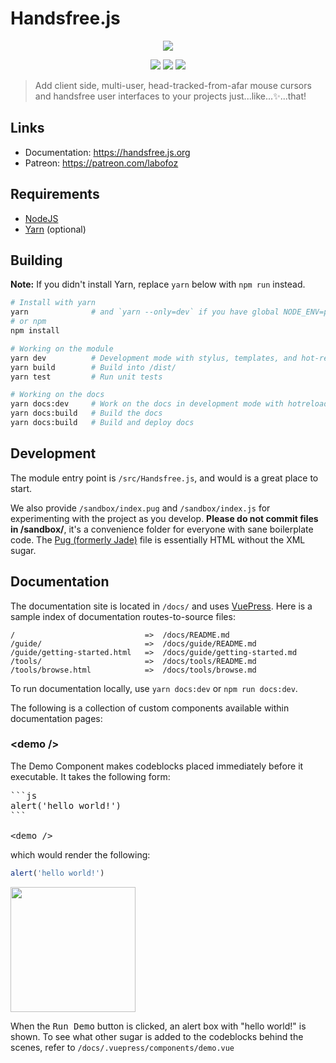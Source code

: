 # Handsfree.js

<div align="center">
  <p><img src="https://media.giphy.com/media/55vsITBRKRlaosFK7I/giphy.gif"></p>
  <p><img src="https://travis-ci.org/handsfreejs/handsfree.svg?branch=master"> <img src="https://img.shields.io/codecov/c/github/handsfreejs/handsfree/master.svg?style=flat">
  <img src="https://img.shields.io/github/last-commit/handsfreejs/handsfree.svg">
</div>

> Add client side, multi-user, head-tracked-from-afar mouse cursors and handsfree user interfaces to your projects just...like...✨...that!

## Links
- Documentation: https://handsfree.js.org
- Patreon: https://patreon.com/labofoz

## Requirements
- [NodeJS](https://nodejs.org/en/)
- [Yarn](https://yarnpkg.com/lang/en/docs/install/) (optional)

## Building
**Note:** If you didn't install Yarn, replace `yarn` below with `npm run` instead.


```bash
# Install with yarn
yarn              # and `yarn --only=dev` if you have global NODE_ENV=production
# or npm
npm install

# Working on the module
yarn dev          # Development mode with stylus, templates, and hot-reload on localhost:8080
yarn build        # Build into /dist/
yarn test         # Run unit tests

# Working on the docs
yarn docs:dev     # Work on the docs in development mode with hotreload
yarn docs:build   # Build the docs
yarn docs:build   # Build and deploy docs
```

## Development

The module entry point is `/src/Handsfree.js`, and would is a great place to start.

We also provide `/sandbox/index.pug` and `/sandbox/index.js` for experimenting with the project as you develop. **Please do not commit files in /sandbox/**, it's a convenience folder for everyone with sane boilerplate code. The [Pug (formerly Jade)](https://pugjs.org/api/getting-started.html) file is essentially HTML without the XML sugar.

## Documentation

The documentation site is located in `/docs/` and uses [VuePress](https://vuepress.vuejs.org/). Here is a sample index of documentation routes-to-source files:

```
/                             =>  /docs/README.md
/guide/                       =>  /docs/guide/README.md
/guide/getting-started.html   =>  /docs/guide/getting-started.md
/tools/                       =>  /docs/tools/README.md
/tools/browse.html            =>  /docs/tools/browse.md   
```

To run documentation locally, use `yarn docs:dev` or `npm run docs:dev`.

The following is a collection of custom components available within documentation pages:

### &lt;demo />

The Demo Component makes codeblocks placed immediately before it executable. It takes the following form:

<pre>
```js
alert('hello world!')
```

&lt;demo />
</pre>

which would render the following:

```js
alert('hello world!')
```
<img src="https://i.imgur.com/04m95cO.png" width=200>

When the <kbd>Run Demo</kbd> button is clicked, an alert box with "hello world!" is shown. To see what other sugar is added to the codeblocks behind the scenes, refer to `/docs/.vuepress/components/demo.vue`

